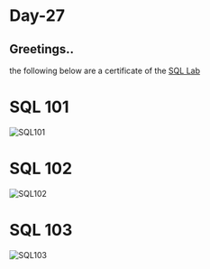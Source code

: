 # Day-27
## Greetings..
the following below are a certificate of the [SQL Lab](https://satr.codes/)

#  SQL 101
                                                                               
![SQL101](https://github.com/user-attachments/assets/25f5baca-972a-4a40-b9ca-36554688913a)




 #  SQL 102
                                                                               
![SQL102](https://github.com/user-attachments/assets/7b8d5dec-e877-4d62-98ac-5138c7d8775d)






 #  SQL 103

![SQL103](https://github.com/user-attachments/assets/a0ef9923-eccc-4a15-b1df-40e4108a16af)



